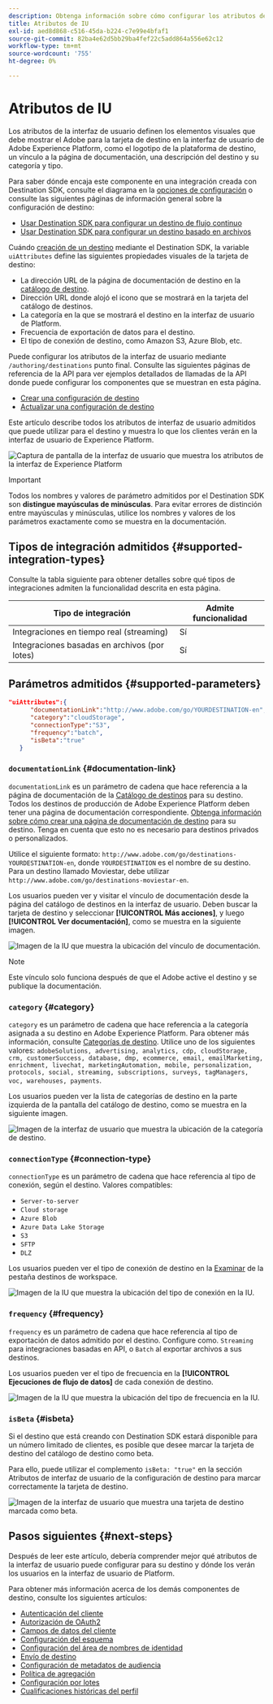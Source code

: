 ```yaml
---
description: Obtenga información sobre cómo configurar los atributos de la interfaz de usuario, como el vínculo de documentación, la categoría de la tarjeta de destino, el tipo de conexión de destino y la frecuencia, para los destinos creados con Destination SDK.
title: Atributos de IU
exl-id: aed8d868-c516-45da-b224-c7e99e4bfaf1
source-git-commit: 82ba4e62d5bb29ba4fef22c5add864a556e62c12
workflow-type: tm+mt
source-wordcount: '755'
ht-degree: 0%

---
```


# Atributos de IU

Los atributos de la interfaz de usuario definen los elementos visuales que debe mostrar el Adobe para la tarjeta de destino en la interfaz de usuario de Adobe Experience Platform, como el logotipo de la plataforma de destino, un vínculo a la página de documentación, una descripción del destino y su categoría y tipo.

Para saber dónde encaja este componente en una integración creada con Destination SDK, consulte el diagrama en la [opciones de configuración](../configuration-options.md) o consulte las siguientes páginas de información general sobre la configuración de destino:

* [Usar Destination SDK para configurar un destino de flujo continuo](../../guides/configure-destination-instructions.md#create-destination-configuration)
* [Usar Destination SDK para configurar un destino basado en archivos](../../guides/configure-file-based-destination-instructions.md#create-destination-configuration)

Cuándo [creación de un destino](../../authoring-api/destination-configuration/create-destination-configuration.md) mediante el Destination SDK, la variable `uiAttributes` define las siguientes propiedades visuales de la tarjeta de destino:

* La dirección URL de la página de documentación de destino en la [catálogo de destino](../../../catalog/overview.md).
* Dirección URL donde alojó el icono que se mostrará en la tarjeta del catálogo de destinos.
* La categoría en la que se mostrará el destino en la interfaz de usuario de Platform.
* Frecuencia de exportación de datos para el destino.
* El tipo de conexión de destino, como Amazon S3, Azure Blob, etc.

Puede configurar los atributos de la interfaz de usuario mediante `/authoring/destinations` punto final. Consulte las siguientes páginas de referencia de la API para ver ejemplos detallados de llamadas de la API donde puede configurar los componentes que se muestran en esta página.

* [Crear una configuración de destino](../../authoring-api/destination-configuration/create-destination-configuration.md)
* [Actualizar una configuración de destino](../../authoring-api/destination-configuration/update-destination-configuration.md)

Este artículo describe todos los atributos de interfaz de usuario admitidos que puede utilizar para el destino y muestra lo que los clientes verán en la interfaz de usuario de Experience Platform.

![Captura de pantalla de la interfaz de usuario que muestra los atributos de la interfaz de Experience Platform](../../assets/functionality/destination-configuration/ui-attributes.png)

>[!IMPORTANT]
>
>Todos los nombres y valores de parámetro admitidos por el Destination SDK son **distingue mayúsculas de minúsculas**. Para evitar errores de distinción entre mayúsculas y minúsculas, utilice los nombres y valores de los parámetros exactamente como se muestra en la documentación.

## Tipos de integración admitidos {#supported-integration-types}

Consulte la tabla siguiente para obtener detalles sobre qué tipos de integraciones admiten la funcionalidad descrita en esta página.

| Tipo de integración | Admite funcionalidad |
|---|---|
| Integraciones en tiempo real (streaming) | Sí |
| Integraciones basadas en archivos (por lotes) | Sí |

## Parámetros admitidos {#supported-parameters}

```json
"uiAttributes":{
      "documentationLink":"http://www.adobe.com/go/YOURDESTINATION-en",
      "category":"cloudStorage",
      "connectionType":"S3",
      "frequency":"batch",
      "isBeta":"true"
   }
```

### `documentationLink` {#documentation-link}

`documentationLink` es un parámetro de cadena que hace referencia a la página de documentación de la [Catálogo de destinos](../../../catalog/overview.md) para su destino. Todos los destinos de producción de Adobe Experience Platform deben tener una página de documentación correspondiente. [Obtenga información sobre cómo crear una página de documentación de destino](../../docs-framework/documentation-instructions.md) para su destino. Tenga en cuenta que esto no es necesario para destinos privados o personalizados.

Utilice el siguiente formato: `http://www.adobe.com/go/destinations-YOURDESTINATION-en`, donde `YOURDESTINATION` es el nombre de su destino. Para un destino llamado Moviestar, debe utilizar `http://www.adobe.com/go/destinations-moviestar-en`.

Los usuarios pueden ver y visitar el vínculo de documentación desde la página del catálogo de destinos en la interfaz de usuario. Deben buscar la tarjeta de destino y seleccionar **[!UICONTROL Más acciones]**, y luego **[!UICONTROL Ver documentación]**, como se muestra en la siguiente imagen.

![Imagen de la IU que muestra la ubicación del vínculo de documentación.](../../assets/functionality/destination-configuration/ui-attributes-doc-link.png)

>[!NOTE]
>
>Este vínculo solo funciona después de que el Adobe active el destino y se publique la documentación.

### `category` {#category}

`category` es un parámetro de cadena que hace referencia a la categoría asignada a su destino en Adobe Experience Platform. Para obtener más información, consulte [Categorías de destino](../../../destination-types.md). Utilice uno de los siguientes valores: `adobeSolutions, advertising, analytics, cdp, cloudStorage, crm, customerSuccess, database, dmp, ecommerce, email, emailMarketing, enrichment, livechat, marketingAutomation, mobile, personalization, protocols, social, streaming, subscriptions, surveys, tagManagers, voc, warehouses, payments`.

Los usuarios pueden ver la lista de categorías de destino en la parte izquierda de la pantalla del catálogo de destino, como se muestra en la siguiente imagen.

![Imagen de la interfaz de usuario que muestra la ubicación de la categoría de destino.](../../assets/functionality/destination-configuration/ui-attributes-category.png)

<!-- ### `iconUrl` {#icon-url}

`iconUrl` is a string parameter that refers to the URL where you hosted the icon to be displayed in the destinations catalog card. For private custom integrations, this is not required. For productized configurations, you need to share an icon with the Adobe team when you [submit the destination for review](../../guides/submit-destination.md#logo).

Users can see the icon on your destination card, as shown in the image below.

![UI image showing the icon location.](../../assets/functionality/destination-configuration/ui-attributes-icon.png) -->

### `connectionType` {#connection-type}

`connectionType` es un parámetro de cadena que hace referencia al tipo de conexión, según el destino. Valores compatibles: <ul><li>`Server-to-server`</li><li>`Cloud storage`</li><li>`Azure Blob`</li><li>`Azure Data Lake Storage`</li><li>`S3`</li><li>`SFTP`</li><li>`DLZ`</li></ul>

Los usuarios pueden ver el tipo de conexión de destino en la [Examinar](../../../ui/destinations-workspace.md#browse) de la pestaña destinos de workspace.

![Imagen de la IU que muestra la ubicación del tipo de conexión en la IU.](../../assets/functionality/destination-configuration/ui-attributes-connection.png)

### `frequency` {#frequency}

`frequency` es un parámetro de cadena que hace referencia al tipo de exportación de datos admitido por el destino. Configure como. `Streaming` para integraciones basadas en API, o `Batch` al exportar archivos a sus destinos.

Los usuarios pueden ver el tipo de frecuencia en la **[!UICONTROL Ejecuciones de flujo de datos]** de cada conexión de destino.

![Imagen de la IU que muestra la ubicación del tipo de frecuencia en la IU.](../../assets/functionality/destination-configuration/ui-attributes-frequency.png)

### `isBeta` {#isbeta}

Si el destino que está creando con Destination SDK estará disponible para un número limitado de clientes, es posible que desee marcar la tarjeta de destino del catálogo de destino como beta.

Para ello, puede utilizar el complemento `isBeta: "true"` en la sección Atributos de interfaz de usuario de la configuración de destino para marcar correctamente la tarjeta de destino.

![Imagen de la interfaz de usuario que muestra una tarjeta de destino marcada como beta.](../../assets/functionality/destination-configuration/ui-attributes-isbeta.png)

## Pasos siguientes {#next-steps}

Después de leer este artículo, debería comprender mejor qué atributos de la interfaz de usuario puede configurar para su destino y dónde los verán los usuarios en la interfaz de usuario de Platform.

Para obtener más información acerca de los demás componentes de destino, consulte los siguientes artículos:

* [Autenticación del cliente](customer-authentication.md)
* [Autorización de OAuth2](oauth2-authorization.md)
* [Campos de datos del cliente](customer-data-fields.md)
* [Configuración del esquema](schema-configuration.md)
* [Configuración del área de nombres de identidad](identity-namespace-configuration.md)
* [Envío de destino](destination-delivery.md)
* [Configuración de metadatos de audiencia](audience-metadata-configuration.md)
* [Política de agregación](aggregation-policy.md)
* [Configuración por lotes](batch-configuration.md)
* [Cualificaciones históricas del perfil](historical-profile-qualifications.md)
